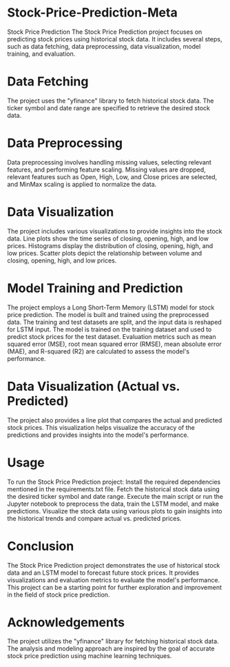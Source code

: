 # Stock-Price-Prediction-Meta
Stock Price Prediction
The Stock Price Prediction project focuses on predicting stock prices using historical stock data. It includes several steps, such as data fetching, data preprocessing, data visualization, model training, and evaluation.

# Data Fetching
The project uses the "yfinance" library to fetch historical stock data. The ticker symbol and date range are specified to retrieve the desired stock data.

# Data Preprocessing
Data preprocessing involves handling missing values, selecting relevant features, and performing feature scaling. Missing values are dropped, relevant features such as Open, High, Low, and Close prices are selected, and MinMax scaling is applied to normalize the data.

# Data Visualization
The project includes various visualizations to provide insights into the stock data. Line plots show the time series of closing, opening, high, and low prices. Histograms display the distribution of closing, opening, high, and low prices. Scatter plots depict the relationship between volume and closing, opening, high, and low prices.

# Model Training and Prediction
The project employs a Long Short-Term Memory (LSTM) model for stock price prediction. The model is built and trained using the preprocessed data. The training and test datasets are split, and the input data is reshaped for LSTM input. The model is trained on the training dataset and used to predict stock prices for the test dataset. Evaluation metrics such as mean squared error (MSE), root mean squared error (RMSE), mean absolute error (MAE), and R-squared (R2) are calculated to assess the model's performance.

# Data Visualization (Actual vs. Predicted)
The project also provides a line plot that compares the actual and predicted stock prices. This visualization helps visualize the accuracy of the predictions and provides insights into the model's performance.

# Usage
To run the Stock Price Prediction project:
Install the required dependencies mentioned in the requirements.txt file.
Fetch the historical stock data using the desired ticker symbol and date range.
Execute the main script or run the Jupyter notebook to preprocess the data, train the LSTM model, and make predictions.
Visualize the stock data using various plots to gain insights into the historical trends and compare actual vs. predicted prices.

# Conclusion
The Stock Price Prediction project demonstrates the use of historical stock data and an LSTM model to forecast future stock prices. It provides visualizations and evaluation metrics to evaluate the model's performance. This project can be a starting point for further exploration and improvement in the field of stock price prediction.

# Acknowledgements
The project utilizes the "yfinance" library for fetching historical stock data. The analysis and modeling approach are inspired by the goal of accurate stock price prediction using machine learning techniques.

